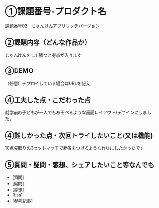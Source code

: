 # ①課題番号-プロダクト名
課題番号02　じゃんけんアプリリッチバージョン

## ②課題内容（どんな作品か）
じゃんけんをして勝つと得点が入ります

## ③DEMO
（任意）デプロイしている場合はURLを記入

## ④工夫した点・こだわった点
就学前の子どもが一人でもあそべるような画面レイアウト/デザインにしました。

## ④難しかった点・次回トライしたいこと(又は機能)

10点先取りの3セットマッチで勝敗をつけるような作りにしたかったです

## ⑤質問・疑問・感想、シェアしたいこと等なんでも
- [質問]
- [疑問]
- [感想]
- [tips]
- [参考記事]

